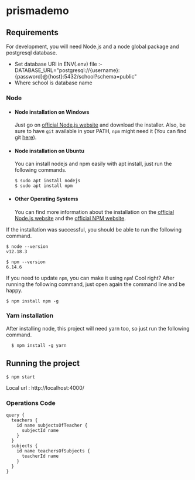 # prismademo

## Requirements

For development, you will need Node.js and a node global package and postgresql database.

- Set database URI in ENV(.env) file :- DATABASE_URL="postgresql://{username}:{password}@{host}:5432/school?schema=public"
- Where school is database name
### Node
- #### Node installation on Windows

  Just go on [official Node.js website](https://nodejs.org/) and download the installer.
Also, be sure to have `git` available in your PATH, `npm` might need it (You can find git [here](https://git-scm.com/)).

- #### Node installation on Ubuntu

  You can install nodejs and npm easily with apt install, just run the following commands.

      $ sudo apt install nodejs
      $ sudo apt install npm

- #### Other Operating Systems
  You can find more information about the installation on the [official Node.js website](https://nodejs.org/) and the [official NPM website](https://npmjs.org/).

If the installation was successful, you should be able to run the following command.

    $ node --version
    v12.18.3

    $ npm --version
    6.14.6

If you need to update `npm`, you can make it using `npm`! Cool right? After running the following command, just open again the command line and be happy.

    $ npm install npm -g

###
### Yarn installation
  After installing node, this project will need yarn too, so just run the following command.

      $ npm install -g yarn

## Running the project

    $ npm start

Local url : http://localhost:4000/   

### Operations Code

````
query {
  teachers {
    id name subjectsOfTeacher {
      subjectId name
    }
  }
  subjects {
    id name teachersOfSubjects {
      teacherId name 
    }
  }
}
````

